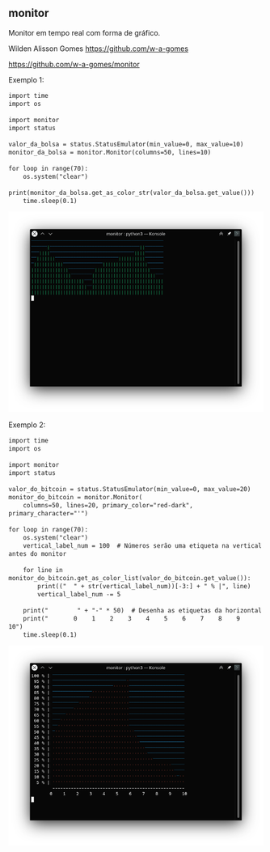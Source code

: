 ## monitor

Monitor em tempo real com forma de gráfico.

Wilden Alisson Gomes https://github.com/w-a-gomes

https://github.com/w-a-gomes/monitor

Exemplo 1:

```python3
import time
import os

import monitor
import status

valor_da_bolsa = status.StatusEmulator(min_value=0, max_value=10)
monitor_da_bolsa = monitor.Monitor(columns=50, lines=10)

for loop in range(70):
    os.system("clear")
    print(monitor_da_bolsa.get_as_color_str(valor_da_bolsa.get_value()))
    time.sleep(0.1)
```
![Image](screens/screen1.png "screenshot")


Exemplo 2:

```python3
import time
import os

import monitor
import status

valor_do_bitcoin = status.StatusEmulator(min_value=0, max_value=20)
monitor_do_bitcoin = monitor.Monitor(
    columns=50, lines=20, primary_color="red-dark", primary_character="'")

for loop in range(70):
    os.system("clear")
    vertical_label_num = 100  # Números serão uma etiqueta na vertical antes do monitor
    
    for line in monitor_do_bitcoin.get_as_color_list(valor_do_bitcoin.get_value()):
        print(("  " + str(vertical_label_num))[-3:] + " % |", line)
        vertical_label_num -= 5

    print("        " + "-" * 50)  # Desenha as etiquetas da horizontal
    print("       0    1    2    3    4    5    6    7    8    9    10")
    time.sleep(0.1)
```
![Image](screens/screen2.png "screenshot")
